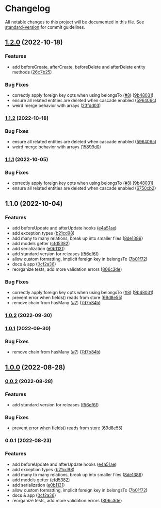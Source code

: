 # Changelog

All notable changes to this project will be documented in this file. See [standard-version](https://github.com/conventional-changelog/standard-version) for commit guidelines.

## [1.2.0](https://github.com/leviat-tech/normie/compare/v1.0.2...v1.2.0) (2022-10-18)


### Features

* add beforeCreate, afterCreate, beforeDelete and afterDelete entity methods ([26c7b25](https://github.com/leviat-tech/normie/commit/26c7b25ab10a2b6bffc97cdf8b0c91711c36a7c3))


### Bug Fixes

* correctly apply foreign key opts when using belongsTo ([#8](https://github.com/leviat-tech/normie/issues/8)) ([9b48031](https://github.com/leviat-tech/normie/commit/9b480312209f441c51d578e5603d51c80eb2f997))
* ensure all related entities are deleted when cascade enabled ([596406c](https://github.com/leviat-tech/normie/commit/596406c91f7e2b5a4168f285260851271ad9bd13))
* weird merge behavior with arrays ([23fdd03](https://github.com/leviat-tech/normie/commit/23fdd032d8e897ed685b5645ef4fb05e011c9e12))

### [1.1.2](https://github.com/leviat-tech/normie/compare/v1.1.0...v1.1.2) (2022-10-18)


### Bug Fixes

* ensure all related entities are deleted when cascade enabled ([596406c](https://github.com/leviat-tech/normie/commit/596406c91f7e2b5a4168f285260851271ad9bd13))
* weird merge behavior with arrays ([15899d0](https://github.com/leviat-tech/normie/commit/15899d0f3e1fab23be8bbc00c42c57441d8d0169))

### [1.1.1](https://github.com/leviat-tech/normie/compare/v1.0.2...v1.1.1) (2022-10-05)


### Bug Fixes

* correctly apply foreign key opts when using belongsTo ([#8](https://github.com/leviat-tech/normie/issues/8)) ([9b48031](https://github.com/leviat-tech/normie/commit/9b480312209f441c51d578e5603d51c80eb2f997))
* ensure all related entities are deleted when cascade enabled ([6750cb2](https://github.com/leviat-tech/normie/commit/6750cb234ba2a73fd5541f18d9489f9cd0216746))

## 1.1.0 (2022-10-04)


### Features

* add beforeUpdate and afterUpdate hooks ([e4a51ae](https://github.com/leviat-tech/normie/commit/e4a51aec97823bc6117aa42fd997f728cc067075))
* add exception types ([b21cd98](https://github.com/leviat-tech/normie/commit/b21cd985d59cf1cb22a7de58e665cca4e62359fb))
* add many to many relations, break up into smaller files ([8de1389](https://github.com/leviat-tech/normie/commit/8de13893cd16b13ea3999ce0aa53d1445f31a502))
* add models getter ([cfd5382](https://github.com/leviat-tech/normie/commit/cfd53825e11e6aad8231fcaa52ede6a09f399d8f))
* add serialization ([e0b1131](https://github.com/leviat-tech/normie/commit/e0b1131cf5e163e2672d0c54e739cc98b978da39))
* add standard version for releases ([f56ef6f](https://github.com/leviat-tech/normie/commit/f56ef6f287d2af0f140354b8c2bc388a340fd6b5))
* allow custom formatting, implicit foreign key in belongsTo ([7b01f72](https://github.com/leviat-tech/normie/commit/7b01f72df525628cac88c56b599b2977c5452887))
* docs & app ([0cf2a36](https://github.com/leviat-tech/normie/commit/0cf2a36c83e40e6b1bbf6dbaa93e17389c6a5983))
* reorganize tests, add more validation errors ([806c3de](https://github.com/leviat-tech/normie/commit/806c3de383de71383aaf63eff9d2e220409ea8d2))


### Bug Fixes

* correctly apply foreign key opts when using belongsTo ([#8](https://github.com/leviat-tech/normie/issues/8)) ([9b48031](https://github.com/leviat-tech/normie/commit/9b480312209f441c51d578e5603d51c80eb2f997))
* prevent error when fields() reads from store ([69d8e55](https://github.com/leviat-tech/normie/commit/69d8e55ee3c6b5f37dd45bc069d9d4ee32e77975))
* remove chain from hasMany ([#7](https://github.com/leviat-tech/normie/issues/7)) ([7d7b84b](https://github.com/leviat-tech/normie/commit/7d7b84bb257f5ee7fa6f8838d947a2ef1b9e578f))

### [1.0.2](https://github.com/leviat-tech/normie/compare/v1.0.1...v1.0.2) (2022-09-30)

### [1.0.1](https://github.com/leviat-tech/normie/compare/v1.0.0...v1.0.1) (2022-09-30)


### Bug Fixes

* remove chain from hasMany ([#7](https://github.com/leviat-tech/normie/issues/7)) ([7d7b84b](https://github.com/leviat-tech/normie/commit/7d7b84bb257f5ee7fa6f8838d947a2ef1b9e578f))

## [1.0.0](https://github.com/leviat-tech/normie/compare/v0.0.2...v1.0.0) (2022-08-28)

### [0.0.2](https://github.com/leviat-tech/normie/compare/v0.0.1...v0.0.2) (2022-08-28)


### Features

* add standard version for releases ([f56ef6f](https://github.com/leviat-tech/normie/commit/f56ef6f287d2af0f140354b8c2bc388a340fd6b5))


### Bug Fixes

* prevent error when fields() reads from store ([69d8e55](https://github.com/leviat-tech/normie/commit/69d8e55ee3c6b5f37dd45bc069d9d4ee32e77975))

### 0.0.1 (2022-08-23)


### Features

* add beforeUpdate and afterUpdate hooks ([e4a51ae](https://github.com/leviat-tech/normie/commit/e4a51aec97823bc6117aa42fd997f728cc067075))
* add exception types ([b21cd98](https://github.com/leviat-tech/normie/commit/b21cd985d59cf1cb22a7de58e665cca4e62359fb))
* add many to many relations, break up into smaller files ([8de1389](https://github.com/leviat-tech/normie/commit/8de13893cd16b13ea3999ce0aa53d1445f31a502))
* add models getter ([cfd5382](https://github.com/leviat-tech/normie/commit/cfd53825e11e6aad8231fcaa52ede6a09f399d8f))
* add serialization ([e0b1131](https://github.com/leviat-tech/normie/commit/e0b1131cf5e163e2672d0c54e739cc98b978da39))
* allow custom formatting, implicit foreign key in belongsTo ([7b01f72](https://github.com/leviat-tech/normie/commit/7b01f72df525628cac88c56b599b2977c5452887))
* docs & app ([0cf2a36](https://github.com/leviat-tech/normie/commit/0cf2a36c83e40e6b1bbf6dbaa93e17389c6a5983))
* reorganize tests, add more validation errors ([806c3de](https://github.com/leviat-tech/normie/commit/806c3de383de71383aaf63eff9d2e220409ea8d2))
